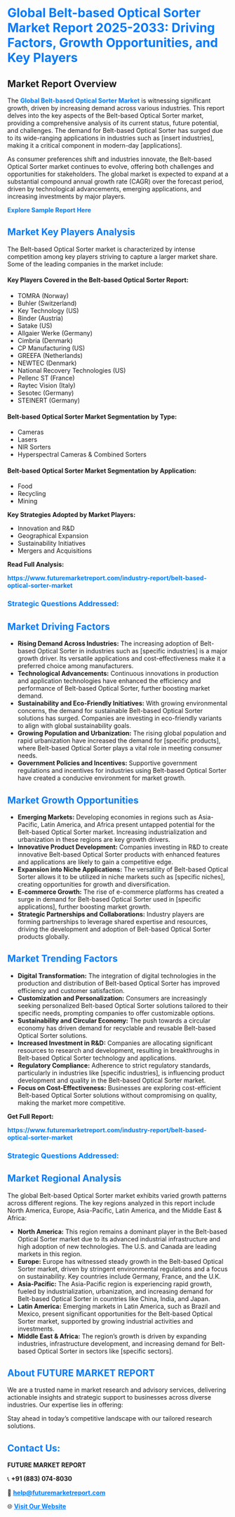 <h1 style="color: #007BFF;">Global Belt-based Optical Sorter Market Report 2025-2033: Driving Factors, Growth Opportunities, and Key Players</h1>

<section id="overview">
<h2>Market Report Overview</h2>
<p>The <a href="https://www.futuremarketreport.com/industry-report/belt-based-optical-sorter-market" style="color: #007BFF; text-decoration: none;"><strong>Global Belt-based Optical Sorter Market</strong></a> is witnessing significant growth, driven by increasing demand across various industries. This report delves into the key aspects of the Belt-based Optical Sorter market, providing a comprehensive analysis of its current status, future potential, and challenges. The demand for Belt-based Optical Sorter has surged due to its wide-ranging applications in industries such as [insert industries], making it a critical component in modern-day [applications].</p>
<p>As consumer preferences shift and industries innovate, the Belt-based Optical Sorter market continues to evolve, offering both challenges and opportunities for stakeholders. The global market is expected to expand at a substantial compound annual growth rate (CAGR) over the forecast period, driven by technological advancements, emerging applications, and increasing investments by major players.</p>
</section>

<section id="overview">
<p><a href="https://www.futuremarketreport.com/request-sample/reportId=53744" style="color: #007BFF; text-decoration: none;"><strong>Explore Sample Report Here</strong></a></p>
</section>

<section id="key-players">
<h2 style="color: #007BFF;">Market Key Players Analysis</h2>
<p>The Belt-based Optical Sorter market is characterized by intense competition among key players striving to capture a larger market share. Some of the leading companies in the market include:</p>
<h4>Key Players Covered in the Belt-based Optical Sorter Report:</h4>
<ul><li>TOMRA (Norway)</li><li>Buhler (Switzerland)</li><li>Key Technology (US)</li><li>Binder (Austria)</li><li>Satake (US)</li><li>Allgaier Werke (Germany)</li><li>Cimbria (Denmark)</li><li>CP Manufacturing (US)</li><li>GREEFA (Netherlands)</li><li>NEWTEC (Denmark)</li><li>National Recovery Technologies (US)</li><li>Pellenc ST (France)</li><li>Raytec Vision (Italy)</li><li>Sesotec (Germany)</li><li>STEINERT (Germany)</li></ul>
<h4>Belt-based Optical Sorter Market Segmentation by Type:</h4>
<ul><li>Cameras</li><li>Lasers</li><li>NIR Sorters</li><li>Hyperspectral Cameras &amp; Combined Sorters</li></ul>

<h4>Belt-based Optical Sorter Market Segmentation by Application:</h4>
<ul><li>Food</li><li>Recycling</li><li>Mining</li></ul>
<p><strong>Key Strategies Adopted by Market Players:</strong></p>
<ul>
<li>Innovation and R&D</li>
<li>Geographical Expansion</li>
<li>Sustainability Initiatives</li>
<li>Mergers and Acquisitions</li>
</ul>
</section>

<section>
<p><strong>Read Full Analysis: </strong></p><a href="https://www.futuremarketreport.com/industry-report/belt-based-optical-sorter-market" style="color: #007BFF; text-decoration: none;"><strong>https://www.futuremarketreport.com/industry-report/belt-based-optical-sorter-market</strong></a>
<h3 style="color: #007BFF;">Strategic Questions Addressed:</h3>
</section>

<section id="driving-factors">
<h2 style="color: #007BFF;">Market Driving Factors</h2>
<ul>
<li><strong>Rising Demand Across Industries:</strong> The increasing adoption of Belt-based Optical Sorter in industries such as [specific industries] is a major growth driver. Its versatile applications and cost-effectiveness make it a preferred choice among manufacturers.</li>
<li><strong>Technological Advancements:</strong> Continuous innovations in production and application technologies have enhanced the efficiency and performance of Belt-based Optical Sorter, further boosting market demand.</li>
<li><strong>Sustainability and Eco-Friendly Initiatives:</strong> With growing environmental concerns, the demand for sustainable Belt-based Optical Sorter solutions has surged. Companies are investing in eco-friendly variants to align with global sustainability goals.</li>
<li><strong>Growing Population and Urbanization:</strong> The rising global population and rapid urbanization have increased the demand for [specific products], where Belt-based Optical Sorter plays a vital role in meeting consumer needs.</li>
<li><strong>Government Policies and Incentives:</strong> Supportive government regulations and incentives for industries using Belt-based Optical Sorter have created a conducive environment for market growth.</li>
</ul>
</section>

<section id="growth-opportunities">
<h2 style="color: #007BFF;">Market Growth Opportunities</h2>
<ul>
<li><strong>Emerging Markets:</strong> Developing economies in regions such as Asia-Pacific, Latin America, and Africa present untapped potential for the Belt-based Optical Sorter market. Increasing industrialization and urbanization in these regions are key growth drivers.</li>
<li><strong>Innovative Product Development:</strong> Companies investing in R&D to create innovative Belt-based Optical Sorter products with enhanced features and applications are likely to gain a competitive edge.</li>
<li><strong>Expansion into Niche Applications:</strong> The versatility of Belt-based Optical Sorter allows it to be utilized in niche markets such as [specific niches], creating opportunities for growth and diversification.</li>
<li><strong>E-commerce Growth:</strong> The rise of e-commerce platforms has created a surge in demand for Belt-based Optical Sorter used in [specific applications], further boosting market growth.</li>
<li><strong>Strategic Partnerships and Collaborations:</strong> Industry players are forming partnerships to leverage shared expertise and resources, driving the development and adoption of Belt-based Optical Sorter products globally.</li>
</ul>
</section>

<section id="trending-factors">
<h2 style="color: #007BFF;">Market Trending Factors</h2>
<ul>
<li><strong>Digital Transformation:</strong> The integration of digital technologies in the production and distribution of Belt-based Optical Sorter has improved efficiency and customer satisfaction.</li>
<li><strong>Customization and Personalization:</strong> Consumers are increasingly seeking personalized Belt-based Optical Sorter solutions tailored to their specific needs, prompting companies to offer customizable options.</li>
<li><strong>Sustainability and Circular Economy:</strong> The push towards a circular economy has driven demand for recyclable and reusable Belt-based Optical Sorter solutions.</li>
<li><strong>Increased Investment in R&D:</strong> Companies are allocating significant resources to research and development, resulting in breakthroughs in Belt-based Optical Sorter technology and applications.</li>
<li><strong>Regulatory Compliance:</strong> Adherence to strict regulatory standards, particularly in industries like [specific industries], is influencing product development and quality in the Belt-based Optical Sorter market.</li>
<li><strong>Focus on Cost-Effectiveness:</strong> Businesses are exploring cost-efficient Belt-based Optical Sorter solutions without compromising on quality, making the market more competitive.</li>
</ul>
</section>

<section>
<p><strong>Get Full Report: </strong></p><a href="https://www.futuremarketreport.com/industry-report/belt-based-optical-sorter-market" style="color: #007BFF; text-decoration: none;"><strong>https://www.futuremarketreport.com/industry-report/belt-based-optical-sorter-market</strong></a>
<h3 style="color: #007BFF;">Strategic Questions Addressed:</h3>
</section>


<section id="regional-analysis">
<h2 style="color: #007BFF;">Market Regional Analysis</h2>
<p>The global Belt-based Optical Sorter market exhibits varied growth patterns across different regions. The key regions analyzed in this report include North America, Europe, Asia-Pacific, Latin America, and the Middle East & Africa:</p>
<ul>
<li><strong>North America:</strong> This region remains a dominant player in the Belt-based Optical Sorter market due to its advanced industrial infrastructure and high adoption of new technologies. The U.S. and Canada are leading markets in this region.</li>
<li><strong>Europe:</strong> Europe has witnessed steady growth in the Belt-based Optical Sorter market, driven by stringent environmental regulations and a focus on sustainability. Key countries include Germany, France, and the U.K.</li>
<li><strong>Asia-Pacific:</strong> The Asia-Pacific region is experiencing rapid growth, fueled by industrialization, urbanization, and increasing demand for Belt-based Optical Sorter in countries like China, India, and Japan.</li>
<li><strong>Latin America:</strong> Emerging markets in Latin America, such as Brazil and Mexico, present significant opportunities for the Belt-based Optical Sorter market, supported by growing industrial activities and investments.</li>
<li><strong>Middle East & Africa:</strong> The region’s growth is driven by expanding industries, infrastructure development, and increasing demand for Belt-based Optical Sorter in sectors like [specific sectors].</li>
</ul>
</section>

<footer>
<h2 style="color: #007BFF;">About FUTURE MARKET REPORT</h2>
<p>We are a trusted name in market research and advisory services, delivering actionable insights and strategic support to businesses across diverse industries. Our expertise lies in offering:</p>

<p>Stay ahead in today’s competitive landscape with our tailored research solutions.</p>

<h2 style="color: #007BFF;">Contact Us:</h2>
<p><strong>FUTURE MARKET REPORT</strong></p>
<p>📞 <strong>+91 (883) 074-8030</strong></p>
<p>📧 <strong><a href="mailto:help@futuremarketreport.com" style="color: #007BFF;">help@futuremarketreport.com</a></strong></p>
<p>🌐 <strong><a href="https://www.futuremarketreport.com/" style="color: #007BFF;">Visit Our Website</a></strong></p>
</footer>